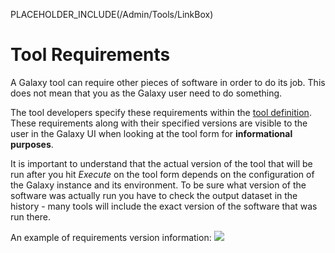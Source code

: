 PLACEHOLDER_INCLUDE(/Admin/Tools/LinkBox)
# Tool Requirements

A Galaxy tool can require other pieces of software in order to do its job. This does not mean that you as the Galaxy user need to do something.

The tool developers specify these requirements within the [tool definition](/src/Admin/Tools/ToolConfigSyntax/index.md#a3crequirements3e_tag_set). These requirements along with their specified versions are visible to the user in the Galaxy UI when looking at the tool form for **informational purposes**.

It is important to understand that the actual version of the tool that will be run after you hit *Execute* on the tool form depends on the configuration of the Galaxy instance and its environment. To be sure what version of the software was actually run you have to check the output dataset in the history - many tools will include the exact version of the software that was run there. 

An example of requirements version information:
![](/requirement_versions.png)
